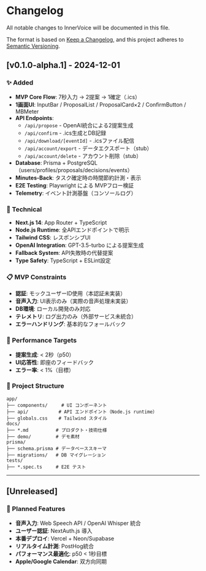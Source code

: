 # Changelog

All notable changes to InnerVoice will be documented in this file.

The format is based on [Keep a Changelog](https://keepachangelog.com/en/1.0.0/),
and this project adheres to [Semantic Versioning](https://semver.org/spec/v2.0.0.html).

## [v0.1.0-alpha.1] - 2024-12-01

### ✨ Added
- **MVP Core Flow**: 7秒入力 → 2提案 → 1確定（.ics）
- **1画面UI**: InputBar / ProposalList / ProposalCard×2 / ConfirmButton / MBMeter
- **API Endpoints**: 
  - `/api/propose` - OpenAI統合による2提案生成
  - `/api/confirm` - .ics生成とDB記録
  - `/api/download/[eventId]` - .icsファイル配信
  - `/api/account/export` - データエクスポート（stub）
  - `/api/account/delete` - アカウント削除（stub）
- **Database**: Prisma + PostgreSQL（users/profiles/proposals/decisions/events）
- **Minutes-Back**: タスク確定時の時間節約計測・表示
- **E2E Testing**: Playwright による MVPフロー検証
- **Telemetry**: イベント計測基盤（コンソールログ）

### 🔧 Technical
- **Next.js 14**: App Router + TypeScript
- **Node.js Runtime**: 全APIエンドポイントで明示
- **Tailwind CSS**: レスポンシブUI
- **OpenAI Integration**: GPT-3.5-turbo による提案生成
- **Fallback System**: API失敗時の代替提案
- **Type Safety**: TypeScript + ESLint設定

### 📋 MVP Constraints
- **認証**: モックユーザーID使用（本認証未実装）
- **音声入力**: UI表示のみ（実際の音声処理未実装）
- **DB環境**: ローカル開発のみ対応
- **テレメトリ**: ログ出力のみ（外部サービス未統合）
- **エラーハンドリング**: 基本的なフォールバック

### 🎯 Performance Targets
- **提案生成**: < 2秒（p50）
- **UI応答性**: 即座のフィードバック
- **エラー率**: < 1%（目標）

### 📁 Project Structure
```
app/
├── components/     # UI コンポーネント
├── api/           # API エンドポイント（Node.js runtime）
├── globals.css    # Tailwind スタイル
docs/
├── *.md          # プロダクト・技術仕様
├── demo/         # デモ素材
prisma/
├── schema.prisma # データベーススキーマ
├── migrations/   # DB マイグレーション
tests/
├── *.spec.ts     # E2E テスト
```

---

## [Unreleased]

### 🚀 Planned Features
- **音声入力**: Web Speech API / OpenAI Whisper 統合
- **ユーザー認証**: NextAuth.js 導入
- **本番デプロイ**: Vercel + Neon/Supabase
- **リアルタイム計測**: PostHog統合
- **パフォーマンス最適化**: p50 < 1秒目標
- **Apple/Google Calendar**: 双方向同期

